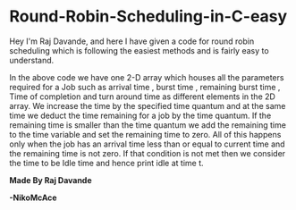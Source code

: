 # Round-Robin-Scheduling-in-C-easy
Hey I'm Raj Davande, and here I have given a code for round robin scheduling which is following the easiest methods and is fairly easy to understand.

In the above code we have one 2-D array which houses all the parameters required for a Job such as arrival time , burst time , remaining burst time , Time of completion and turn around time as different elements in the 2D array.
We increase the time by the specified time quantum and at the same time we deduct the time remaining for a job by the time quantum. 
If the remaining time is smaller than the time quantum we add the remaining time to the time variable and set the remaining time to zero. 
All of this happens only when the job has an arrival time less than or equal to current time and the remaining time is not zero.
If that condition is not met then we consider the time to be Idle time and hence print idle at time t.


**Made By Raj Davande**




**-NikoMcAce**
